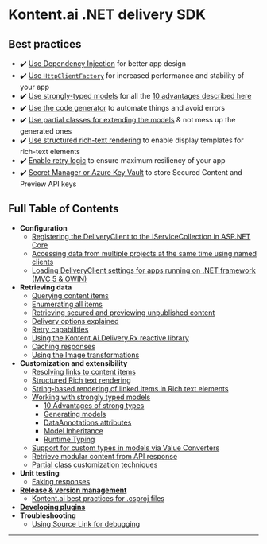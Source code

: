# Kontent.ai .NET delivery SDK

## Best practices

- ✔️ [Use Dependency Injection](./configuration/dependency-injection.md#standard-usage.md) for better app design
- ✔️ [Use `HttpClientFactory`](./configuration/dependency-injection.md#httpclientfactory) for increased performance and stability of your app
- ✔️ [Use strongly-typed models](./customization-and-extensibility/strongly-typed-models.md) for all the [10 advantages described here](./customization-and-extensibility/Strong-Types-Explained-%E2%80%93-10-Advantages.md)
- ✔️ [Use the code generator](https://github.com/kontent-ai/model-generator-net) to automate things and avoid errors
- ✔️ [Use partial classes for extending the models](./customization-and-extensibility/customization-techniques.md) & not mess up the generated ones
- ✔️ [Use structured rich-text rendering](./customization-and-extensibility/rich-text/structured-rich-text-rendering.md) to enable display templates for rich-text elements
- ✔️ [Enable retry logic](./retrieving-data/retry-policy.md) to ensure maximum resiliency of your app
- ✔️ [Secret Manager or Azure Key Vault](./retrieving-data/secure-and-preview-api.md) to store Secured Content and Preview API keys

## Full Table of Contents

- **Configuration**
  - [Registering the DeliveryClient to the IServiceCollection in ASP.NET Core](./configuration/dependency-injection.md)
  - [Accessing data from multiple projects at the same time using named clients](./configuration/multiple-delivery-clients.md)
  - [Loading DeliveryClient settings for apps running on .NET framework (MVC 5 & OWIN)](./configuration/legacy-settings-loading-for-apps-running-on-.NET-framework.md)
- **Retrieving data**
  - [Querying content items](./retrieving-data/querying-content.md)
  - [Enumerating all items](./retrieving-data/items-feed.md)
  - [Retrieving secured and previewing unpublished content](./retrieving-data/secure-and-preview-api.md.md)
  - [Delivery options explained](./retrieving-data/delivery-options.md)
  - [Retry capabilities](./retrieving-data/retry-policy.md)
  - [Using the Kontent.Ai.Delivery.Rx reactive library](./retrieving-data/reactive-library.md)
  - [Caching responses](./retrieving-data/caching.md)
  - [Using the Image transformations](./retrieving-data/image-transformation.md)
- **Customization and extensibility**
  - [Resolving links to content items](./customization-and-extensibility/rich-text/resolving-item-links.md)
  - [Structured Rich text rendering](./customization-and-extensibility/rich-text/structured-rich-text-rendering.md)
  - [String-based rendering of linked items in Rich text elements](./customization-and-extensibility/rich-text/string-based-linked-items-rendering.md)
  - [Working with strongly typed models](./customization-and-extensibility/strongly-typed-models.md)
    - [10 Advantages of strong types](./customization-and-extensibility/strongly-types/10-Advantages.md)
    - [Generating models](./customization-and-extensibility/strongly-types-explained/code-generator.md)
    - [DataAnnotations attributes](./customization-and-extensibility/strongly-types-explained/dataannotation-attributes.md)
    - [Model Inheritance](./customization-and-extensibility/strongly-types-explained/model-inheritance.md)
    - [Runtime Typing](./customization-and-extensibility/strongly-types-explained/runtime-typing.md)
  - [Support for custom types in models via Value Converters](./customization-and-extensibility/value-converters.md)
  - [Retrieve modular content from API response](./customization-and-extensibility/modular-content-in-response.md)
  - [Partial class customization techniques](./customization-and-extensibility/customization-techniques.md)
- **Unit testing**
  - [Faking responses](./testing/faking.md)
- [**Release & version management**](https://github.com/kontent-ai/kontent-ai.github.io/blob/main/docs/articles/Release-%26-version-management-of-.NET-projects.md)
  - [Kontent.ai best practices for .csproj files](https://github.com/kontent-ai/kontent-ai.github.io/blob/main/docs/articles/Kontent.ai-best-practices-for-.csproj-files.md)
- [**Developing plugins**](./testing/plugins.md)
- **Troubleshooting**
  - [Using Source Link for debugging](./troubleshooting/source-link.md)

---
